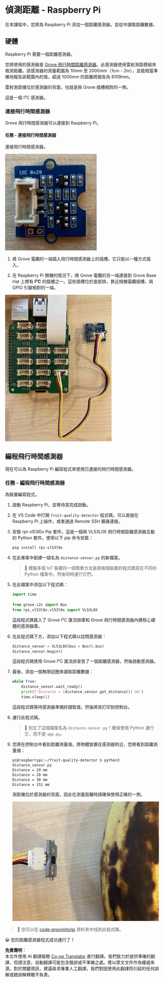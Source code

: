 <!--
CO_OP_TRANSLATOR_METADATA:
{
  "original_hash": "6145a1d791731c8a9d0afd0a1bae5108",
  "translation_date": "2025-08-24T21:53:38+00:00",
  "source_file": "4-manufacturing/lessons/4-trigger-fruit-detector/pi-proximity.md",
  "language_code": "tw"
}
-->
# 偵測距離 - Raspberry Pi

在本課程中，您將為 Raspberry Pi 添加一個距離感測器，並從中讀取距離數據。

## 硬體

Raspberry Pi 需要一個距離感測器。

您將使用的感測器是 [Grove 飛行時間距離感測器](https://www.seeedstudio.com/Grove-Time-of-Flight-Distance-Sensor-VL53L0X.html)。此感測器使用雷射測距模組來檢測距離。該感測器的測量範圍為 10mm 至 2000mm（1cm - 2m），並能相當準確地報告該範圍內的值，超過 1000mm 的距離將報告為 8109mm。

雷射測距儀位於感測器的背面，也就是與 Grove 插槽相對的一側。

這是一個 I²C 感測器。

### 連接飛行時間感測器

Grove 飛行時間感測器可以連接到 Raspberry Pi。

#### 任務 - 連接飛行時間感測器

連接飛行時間感測器。

![Grove 飛行時間感測器](../../../../../translated_images/grove-time-of-flight-sensor.d82ff2165bfded9f485de54d8d07195a6270a602696825fca19f629ddfe94e86.tw.png)

1. 將 Grove 電纜的一端插入飛行時間感測器上的插槽。它只能以一種方式插入。

1. 在 Raspberry Pi 關機的情況下，將 Grove 電纜的另一端連接到 Grove Base Hat 上標有 **I²C** 的插槽之一。這些插槽位於底部排，靠近相機電纜插槽，與 GPIO 引腳相對的一端。

![Grove 飛行時間感測器連接到 I²C 插槽](../../../../../translated_images/pi-time-of-flight-sensor.58c8dc04eb3bfb57a7c3019f031433ef4d798d4d7603d565afbf6f3802840dba.tw.png)

## 編程飛行時間感測器

現在可以為 Raspberry Pi 編寫程式來使用已連接的飛行時間感測器。

### 任務 - 編程飛行時間感測器

為裝置編寫程式。

1. 啟動 Raspberry Pi，並等待其完成啟動。

1. 在 VS Code 中打開 `fruit-quality-detector` 程式碼，可以直接在 Raspberry Pi 上操作，或者通過 Remote SSH 擴展連接。

1. 安裝 rpi-vl53l0x Pip 套件，這是一個與 VL53L0X 飛行時間距離感測器互動的 Python 套件。使用以下 pip 命令安裝：

    ```sh
    pip install rpi-vl53l0x
    ```

1. 在此專案中創建一個名為 `distance-sensor.py` 的新檔案。

    > 💁 模擬多個 IoT 裝置的一個簡單方法是將每個裝置的程式碼寫在不同的 Python 檔案中，然後同時運行它們。

1. 在此檔案中添加以下程式碼：

    ```python
    import time
    
    from grove.i2c import Bus
    from rpi_vl53l0x.vl53l0x import VL53L0X
    ```

    這段程式碼匯入了 Grove I²C 匯流排庫和 Grove 飛行時間感測器內建核心硬體的感測器庫。

1. 在此程式碼下方，添加以下程式碼以訪問感測器：

    ```python
    distance_sensor = VL53L0X(bus = Bus().bus)
    distance_sensor.begin()    
    ```

    這段程式碼使用 Grove I²C 匯流排宣告了一個距離感測器，然後啟動感測器。

1. 最後，添加一個無限迴圈來讀取距離數據：

    ```python
    while True:
        distance_sensor.wait_ready()
        print(f'Distance = {distance_sensor.get_distance()} mm')
        time.sleep(1)
    ```

    這段程式碼等待感測器準備好讀取值，然後將其打印到控制台。

1. 運行此程式碼。

    > 💁 別忘了這個檔案名為 `distance-sensor.py`！確保使用 Python 運行它，而不是 `app.py`。

1. 您將在控制台中看到距離測量值。將物體放置在感測器附近，您將看到距離測量值：

    ```output
    pi@raspberrypi:~/fruit-quality-detector $ python3 distance_sensor.py 
    Distance = 29 mm
    Distance = 28 mm
    Distance = 30 mm
    Distance = 151 mm
    ```

    測距儀位於感測器的背面，因此在測量距離時請確保使用正確的一側。

    ![飛行時間感測器背面的測距儀對準一根香蕉](../../../../../translated_images/time-of-flight-banana.079921ad8b1496e4525dc26b4cdc71a076407aba3e72ba113ba2e38febae92c5.tw.png)

> 💁 您可以在 [code-proximity/pi](../../../../../4-manufacturing/lessons/4-trigger-fruit-detector/code-proximity/pi) 資料夾中找到此程式碼。

😀 您的距離感測器程式成功運行了！

**免責聲明**：  
本文件使用 AI 翻譯服務 [Co-op Translator](https://github.com/Azure/co-op-translator) 進行翻譯。我們致力於提供準確的翻譯，但請注意，自動翻譯可能包含錯誤或不準確之處。應以原文文件作為權威來源。對於關鍵資訊，建議尋求專業人工翻譯。我們對因使用此翻譯而引起的任何誤解或錯誤解釋概不負責。